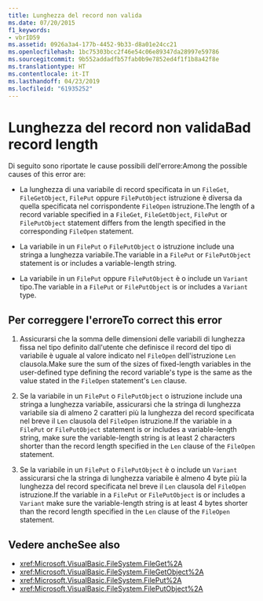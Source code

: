 ```yaml
---
title: Lunghezza del record non valida
ms.date: 07/20/2015
f1_keywords:
- vbrID59
ms.assetid: 0926a3a4-177b-4452-9b33-d8a01e24cc21
ms.openlocfilehash: 1bc75303bcc2f46e54c06e89347da28997e59786
ms.sourcegitcommit: 9b552addadfb57fab0b9e7852ed4f1f1b8a42f8e
ms.translationtype: HT
ms.contentlocale: it-IT
ms.lasthandoff: 04/23/2019
ms.locfileid: "61935252"
---
```

# <a name="bad-record-length"></a><span data-ttu-id="69652-102">Lunghezza del record non valida</span><span class="sxs-lookup"><span data-stu-id="69652-102">Bad record length</span></span>
<span data-ttu-id="69652-103">Di seguito sono riportate le cause possibili dell'errore:</span><span class="sxs-lookup"><span data-stu-id="69652-103">Among the possible causes of this error are:</span></span>  
  
- <span data-ttu-id="69652-104">La lunghezza di una variabile di record specificata in un `FileGet`, `FileGetObject`, `FilePut` oppure `FilePutObject` istruzione è diversa da quella specificata nel corrispondente `FileOpen` istruzione.</span><span class="sxs-lookup"><span data-stu-id="69652-104">The length of a record variable specified in a `FileGet`, `FileGetObject`, `FilePut` or `FilePutObject` statement differs from the length specified in the corresponding `FileOpen` statement.</span></span>  
  
- <span data-ttu-id="69652-105">La variabile in un `FilePut` o `FilePutObject` o istruzione include una stringa a lunghezza variabile.</span><span class="sxs-lookup"><span data-stu-id="69652-105">The variable in a `FilePut` or `FilePutObject` statement is or includes a variable-length string.</span></span>  
  
- <span data-ttu-id="69652-106">La variabile in un `FilePut` oppure `FilePutObject` è o include un `Variant` tipo.</span><span class="sxs-lookup"><span data-stu-id="69652-106">The variable in a `FilePut` or `FilePutObject` is or includes a `Variant` type.</span></span>  
  
## <a name="to-correct-this-error"></a><span data-ttu-id="69652-107">Per correggere l'errore</span><span class="sxs-lookup"><span data-stu-id="69652-107">To correct this error</span></span>  
  
1. <span data-ttu-id="69652-108">Assicurarsi che la somma delle dimensioni delle variabili di lunghezza fissa nel tipo definito dall'utente che definisce il record del tipo di variabile è uguale al valore indicato nel `FileOpen` dell'istruzione `Len` clausola.</span><span class="sxs-lookup"><span data-stu-id="69652-108">Make sure the sum of the sizes of fixed-length variables in the user-defined type defining the record variable's type is the same as the value stated in the `FileOpen` statement's `Len` clause.</span></span>  
  
2. <span data-ttu-id="69652-109">Se la variabile in un `FilePut` o `FilePutObject` o istruzione include una stringa a lunghezza variabile, assicurarsi che la stringa di lunghezza variabile sia di almeno 2 caratteri più la lunghezza del record specificata nel breve il `Len` clausola del `FileOpen` istruzione.</span><span class="sxs-lookup"><span data-stu-id="69652-109">If the variable in a `FilePut` or `FilePutObject` statement is or includes a variable-length string, make sure the variable-length string is at least 2 characters shorter than the record length specified in the `Len` clause of the `FileOpen` statement.</span></span>  
  
3. <span data-ttu-id="69652-110">Se la variabile in un `FilePut` o `FilePutObject` è o include un `Variant` assicurarsi che la stringa di lunghezza variabile è almeno 4 byte più la lunghezza del record specificata nel breve il `Len` clausola del `FileOpen` istruzione.</span><span class="sxs-lookup"><span data-stu-id="69652-110">If the variable in a `FilePut` or `FilePutObject` is or includes a `Variant` make sure the variable-length string is at least 4 bytes shorter than the record length specified in the `Len` clause of the `FileOpen` statement.</span></span>  
  
## <a name="see-also"></a><span data-ttu-id="69652-111">Vedere anche</span><span class="sxs-lookup"><span data-stu-id="69652-111">See also</span></span>

- <xref:Microsoft.VisualBasic.FileSystem.FileGet%2A>
- <xref:Microsoft.VisualBasic.FileSystem.FileGetObject%2A>
- <xref:Microsoft.VisualBasic.FileSystem.FilePut%2A>
- <xref:Microsoft.VisualBasic.FileSystem.FilePutObject%2A>
